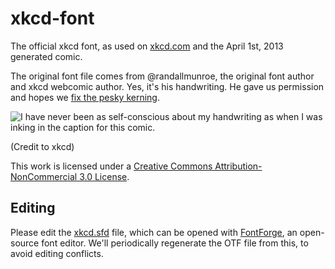 xkcd-font
=========

The official xkcd font, as used on [xkcd.com](http://xkcd.com/1227/) and the April 1st, 2013 generated comic.

The original font file comes from @randallmunroe, the original font author and xkcd webcomic author. Yes, it's his handwriting. He gave us permission and hopes we [fix the pesky kerning](http://xkcd.com/1015/).

![I have never been as self-conscious about my handwriting as when I was inking in the caption for this comic.](http://imgs.xkcd.com/comics/kerning.png)

(Credit to xkcd)

This work is licensed under a [Creative Commons Attribution-NonCommercial 3.0 License](LICENSE).

Editing
-------

Please edit the [xkcd.sfd](xkcd.sfd) file, which can be opened with [FontForge](http://fontforge.org/), an open-source font editor. We'll periodically regenerate the OTF file from this, to avoid editing conflicts.

